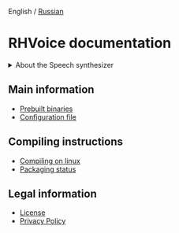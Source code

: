 English / [Russian](doc/ru/index.md)

# RHVoice documentation

<details>
<summary>
About the Speech synthesizer
</summary>

## Features

### Speech synthesis method

RHVoice uses statistical parametric synthesis. It relies on existing open source
speech technologies (mainly [HTS](http://hts.sp.nitech.ac.jp) and related
software). 

Voices are built from recordings of natural speech. They have small footprints,
because only statistical models are stored on users' computers. And though the
voices lack the naturalness of the synthesizers which generate speech by
combining segments of the recordings themselves, they are still very
intelligible and resemble the speakers who recorded the source material.

### Supported languages

Initially, RHVoice could speak only Russian. Now it also supports American
English, Brazilian Portuguese, Esperanto, Georgian, Ukrainian, Kyrgyz and Tatar.
In theory, it is possible to implement support for other languages, if all the
necessary resources can be found or created.

### Synthesis example

If you want to listen to an example of speech synthesis, You can use the TTS
service on [this page.](https://data2data.ru/tts/)

### Supported platforms

RHVoice supports Windows, GNU/Linux and Android. It is compatible with standard
text-to-speech interfaces on these platforms: SAPI5 on Windows,
[Speech Dispatcher](http://devel.freebsoft.org/speechd) on GNU/Linux and
Android's text-to-speech APIs. It can also be used by the
[NVDA screen reader](http://www.nvaccess.org) directly (the driver is provided
by RHVoice itself).
</details>

## Main information

* [Prebuilt binaries](doc/en/Binaries.md)
* [Configuration file](doc/en/Configuration-file.md)

## Compiling instructions

* [Compiling on linux](doc/en/Compiling-on-Linux.md)
* [Packaging status](doc/en/Packaging-status.md)

## Legal information

* [License](doc/en/License.md)
* [Privacy Policy](doc/en/Privacy.md)


